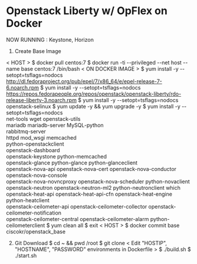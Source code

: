 
# Openstack Liberty w/ OpFlex on Docker

NOW RUNNING : Keystone, Horizon

1. Create Base Image

< HOST >
$ docker pull centos:7
$ docker run -ti --privileged --net host --name base centos:7 /bin/bash 
< ON DOCKER IMAGE >
$ yum install -y --setopt=tsflags=nodocs http://dl.fedoraproject.org/pub/epel/7/x86_64/e/epel-release-7-6.noarch.rpm
$ yum install -y --setopt=tsflags=nodocs https://repos.fedorapeople.org/repos/openstack/openstack-liberty/rdo-release-liberty-3.noarch.rpm
$ yum install -y --setopt=tsflags=nodocs openstack-selinux
$ yum update -y && yum upgrade -y
$ yum install -y --setopt=tsflags=nodocs \
  net-tools wget openstack-utils \
  mariadb mariadb-server MySQL-python \
  rabbitmq-server \
  httpd mod_wsgi memcached \
  python-openstackclient \
  openstack-dashboard \
  openstack-keystone python-memcached \
  openstack-glance python-glance python-glanceclient \
  openstack-nova-api openstack-nova-cert openstack-nova-conductor openstack-nova-console \
  openstack-nova-novncproxy openstack-nova-scheduler python-novaclient \
  openstack-neutron openstack-neutron-ml2 python-neutronclient which \
  openstack-heat-api openstack-heat-api-cfn openstack-heat-engine python-heatclient \
  openstack-ceilometer-api openstack-ceilometer-collector openstack-ceilometer-notification \
  openstack-ceilometer-central openstack-ceilometer-alarm python-ceilometerclient
$ yum clean all
$ exit
< HOST >
$ docker commit base ciscokr/openstack_base

2. Git Download
$ cd ~ && pwd
/root
$ git clone
< Edit "HOSTIP", "HOSTNAME", "PASSWORD" environments in Dockerfile > 
$ ./build.sh
$ ./start.sh
